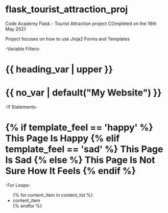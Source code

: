 # flask_tourist_attraction_proj
Code Academy Flask - Tourist Attraction project
COmpleted on the 16th May 2021

Project focuses on how to use Jinja2 Forms and Templates

-Variable Filters-
<!-- Capitalize the string -->
<h1>{{ heading_var | upper  }}</h1>
 
<!-- Default string when 
no_var not declared -->
<h1>{{ no_var | default("My Website") }}</h1>

-If Statements-
<html>
  <body>
    <h1>
      {% if template_feel == 'happy' %}
        This Page Is Happy
      {% elif template_feel == 'sad' %}
        This Page Is Sad
      {% else %}
        This Page Is Not Sure How It Feels
      {% endif %}
    </h1>
  </body>
</html>

-For Loops-
<ul>
  {% for content_item in content_list %}
    <li>content_item</li>
  {% endfor %}
</ul>
